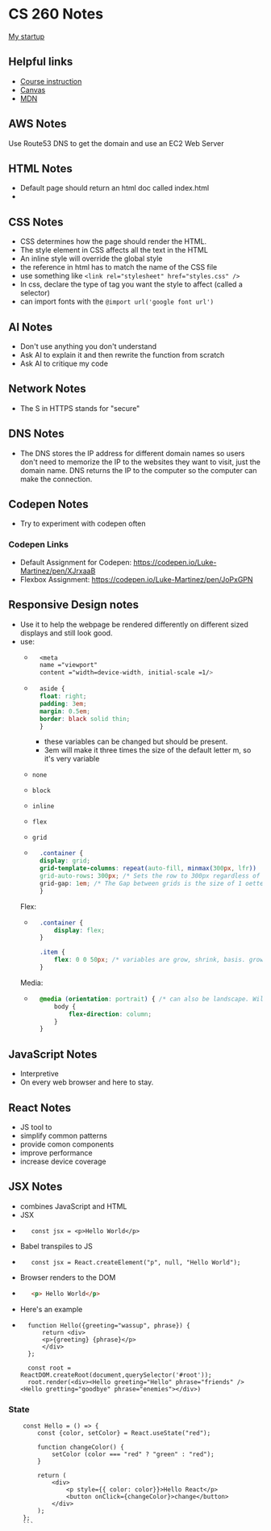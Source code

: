# CS 260 Notes

[My startup](https://startup.lukemartinez.click)

## Helpful links

- [Course instruction](https://github.com/webprogramming260)
- [Canvas](https://byu.instructure.com)
- [MDN](https://developer.mozilla.org)

## AWS Notes

Use Route53 DNS to get the domain and use an EC2 Web Server

## HTML Notes

- Default page should return an html doc called index.html
- 

## CSS Notes
- CSS determines how the page should render the HTML.
- The style element in CSS affects all the text in the HTML
- An inline style will override the global style
- the reference in html has to match the name of the CSS file
- use something like `<link rel="stylesheet" href="styles.css" />`
- In css, declare the type of tag you want the style to affect (called a selector)
- can import fonts with the `@import url('google font url')`


## AI Notes

- Don't use anything you don't understand
- Ask AI to explain it and then rewrite the function from scratch
- Ask AI to critique my code

## Network Notes
- The S in HTTPS stands for "secure"

## DNS Notes
- The DNS stores the IP address for different domain names so users don't need to memorize the IP to the websites they want to visit, just the domain name. DNS returns the IP to the computer so the computer can make the connection.

## Codepen Notes
- Try to experiment with codepen often

### Codepen Links
- Default Assignment for Codepen: https://codepen.io/Luke-Martinez/pen/XJrxaaB
- Flexbox Assignment: https://codepen.io/Luke-Martinez/pen/JoPxGPN

## Responsive Design notes
- Use it to help the webpage be rendered differently on different sized displays and still look good.
- use: 
    - ```css
        <meta 
        name ="viewport"
        content ="width=device-width, initial-scale =1/>
        ```
    - ```css
        aside {
        float: right;
        padding: 3em;
        margin: 0.5em;
        border: black solid thin;
        }
        ```
        - these variables can be changed but should be present.
        - 3em will make it three times the size of the default letter m, so it's very variable
    - `none`
    - `block`
    - `inline`
    - `flex`
    - `grid`

    - ```css
        .container {
        display: grid;
        grid-template-columns: repeat(auto-fill, minmax(300px, lfr))
        grid-auto-rows: 300px; /* Sets the row to 300px regardless of display size */
        grid-gap: 1em; /* The Gap between grids is the size of 1 oetter m */
        }
        ```
    Flex:
    - ```css
        .container {
            display: flex;
        }

        .item {
            flex: 0 0 50px; /* variables are grow, shrink, basis. grow and shrink are fractional units, and basis is the base size.*/
        }
        ```
    Media:
    - ```css
        @media (orientation: portrait) { /* can also be landscape. Will override other css if in this orientation */
            body {
                flex-direction: column;
            }
        }
        ```

## JavaScript Notes
-  Interpretive
- On every web browser and here to stay.



## React Notes
- JS tool to
 - simplify common patterns
 - provide comon components
 - improve performance
 - increase device coverage


## JSX Notes
- combines JavaScript and HTML
- JSX
- ```JSX
     const jsx = <p>Hello World</p>
     ```
- Babel transpiles to JS
- ```JS
     const jsx = React.createElement("p", null, "Hello World");
     ```
- Browser renders to the DOM
- ```html
     <p> Hello World</p>
     ```
- Here's an example
- ```JSX
    function Hello({greeting="wassup", phrase}) {
        return <div>
        <p>{greeting} {phrase}</p>
        </div>
    };

    const root = ReactDOM.createRoot(document,querySelector('#root'));
    root.render(<div><Hello greeting="Hello" phrase="friends" /><Hello gretting="goodbye" phrase="enemies"></div>)
    ```

### State
```JSX
    const Hello = () => {
        const {color, setColor} = React.useState("red");

        function changeColor() {
            setColor (color === "red" ? "green" : "red");
        }

        return (
            <div>
                <p style={{ color: color}}>Hello React</p>
                <button onClick={changeColor}>change</button>
            </div>
        );
    };
    ```

